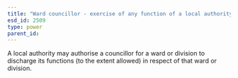 ```yaml
---
title: "Ward councillor - exercise of any function of a local authority"
esd_id: 2509
type: power
parent_id:  
---
```


A local authority may authorise a councillor for a ward or division to discharge its functions (to the extent allowed) in respect of that ward or division. 

